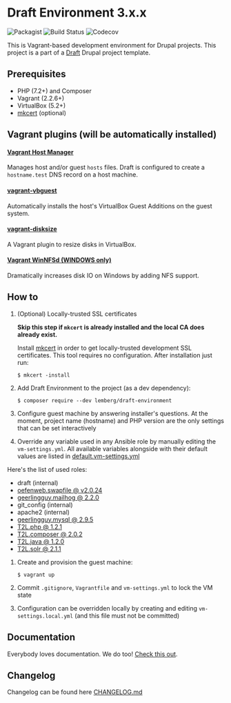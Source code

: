 # Draft Environment 3.x.x

![Packagist](https://img.shields.io/packagist/dm/lemberg/draft-environment)
![Build Status](https://img.shields.io/travis/lemberg/draft-environment/3.x.x)
![Codecov](https://img.shields.io/codecov/c/github/lemberg/draft-environment)

This is Vagrant-based development environment for Drupal projects. This project is a part of a [Draft](https://github.com/lemberg/draft-template) Drupal project template.

## Prerequisites

- PHP (7.2+) and Composer
- Vagrant (2.2.6+)
- VirtualBox (5.2+)
- [mkcert](https://mkcert.dev) (optional)

## Vagrant plugins (will be automatically installed)

#### [Vagrant Host Manager](https://github.com/devopsgroup-io/vagrant-hostmanager)

Manages host and/or guest `hosts` files. Draft is configured to create a `hostname.test` DNS record on a host machine.

#### [vagrant-vbguest](https://github.com/dotless-de/vagrant-vbguest)

Automatically installs the host's VirtualBox Guest Additions on the guest system.

#### [vagrant-disksize](https://github.com/sprotheroe/vagrant-disksize)

A Vagrant plugin to resize disks in VirtualBox.

#### [Vagrant WinNFSd (WINDOWS only)](https://github.com/winnfsd/vagrant-winnfsd)

Dramatically increases disk IO on Windows by adding NFS support.

## How to

1. (Optional) Locally-trusted SSL certificates

    **Skip this step if `mkcert` is already installed and the local CA does already exist.**

    Install [mkcert](https://mkcert.dev) in order to get locally-trusted development SSL certificates. This tool requires no configuration. After installation just run:

    ```
    $ mkcert -install
    ```

1. Add Draft Environment to the project (as a dev dependency):

    ```
    $ composer require --dev lemberg/draft-environment
    ```

1. Configure guest machine by answering installer's questions. At the moment, project name (hostname) and PHP version are the only settings that can be set interactively

1. Override any variable used in any Ansible role by manually editing the `vm-settings.yml`. All available variables alongside with their default values are listed in [default.vm-settings.yml](/default.vm-settings.yml)

  Here's the list of used roles:

  - draft (internal)
  - [oefenweb.swapfile @ v2.0.24](https://github.com/Oefenweb/ansible-swapfile/tree/v2.0.24)
  - [geerlingguy.mailhog @ 2.2.0](https://github.com/geerlingguy/ansible-role-mailhog/tree/2.2.0)
  - git_config (internal)
  - apache2 (internal)
  - [geerlingguy.mysql @ 2.9.5](https://github.com/geerlingguy/ansible-role-mysql/tree/2.9.5)
  - [T2L.php @ 1.2.1](https://github.com/T2L/ansible-role-php/tree/1.2.1)
  - [T2L.composer @ 2.0.2](https://github.com/T2L/ansible-role-composer/tree/2.0.2)
  - [T2L.java @ 1.2.0](https://github.com/T2L/ansible-role-java/tree/1.2.0)
  - [T2L.solr @ 2.1.1](https://github.com/T2L/ansible-role-solr/tree/2.1.1)

1. Create and provision the guest machine:

    ```
    $ vagrant up
    ```

1. Commit `.gitignore`, `Vagrantfile` and `vm-settings.yml` to lock the VM state

1. Configuration can be overridden locally by creating and editing `vm-settings.local.yml` (and this file must not be committed)

## Documentation

Everybody loves documentation. We do too! [Check this out](/docs).

## Changelog

Changelog can be found here [CHANGELOG.md](/CHANGELOG.md)
